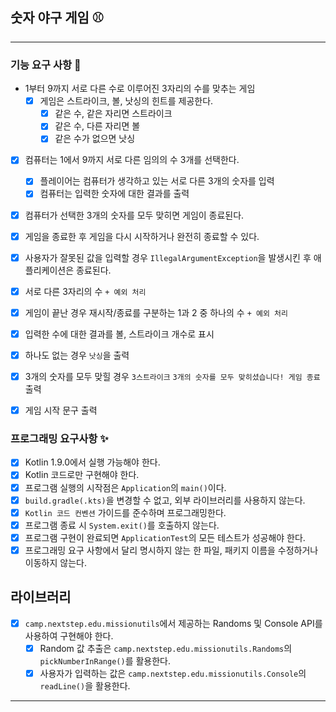 ## 숫자 야구 게임 ⚾️
---

### 기능 요구 사항 🎈
- 1부터 9까지 서로 다른 수로 이루어진 3자리의 수를 맞추는 게임
    - [x] 게임은 스트라이크, 볼, 낫싱의 힌트를 제공한다.
        - [x] 같은 수, 같은 자리면 스트라이크
        - [x] 같은 수, 다른 자리면 볼
        - [x] 같은 수가 없으면 낫싱
- [x] 컴퓨터는 1에서 9까지 서로 다른 임의의 수 3개를 선택한다.
    - [x] 플레이어는 컴퓨터가 생각하고 있는 서로 다른 3개의 숫자를 입력
    - [x] 컴퓨터는 입력한 숫자에 대한 결과를 출력
- [x]  컴퓨터가 선택한 3개의 숫자를 모두 맞히면 게임이 종료된다.
- [x] 게임을 종료한 후 게임을 다시 시작하거나 완전히 종료할 수 있다. 
- [x] 사용자가 잘못된 값을 입력할 경우 `IllegalArgumentException`을 발생시킨 후 애플리케이션은 종료된다.

- [x] 서로 다른 3자리의 수 `+ 예외 처리`
- [x] 게임이 끝난 경우 재시작/종료를 구분하는 1과 2 중 하나의 수 `+ 예외 처리`
- [x] 입력한 수에 대한 결과를 볼, 스트라이크 개수로 표시
- [x] 하나도 없는 경우 `낫싱`을 출력
- [x] 3개의 숫자를 모두 맞힐 경우 `3스트라이크` `3개의 숫자를 모두 맞히셨습니다! 게임 종료` 출력
- [x] 게임 시작 문구 출력

### 프로그래밍 요구사항 ✨
- [x] Kotlin 1.9.0에서 실행 가능해야 한다.
- [x] Kotlin 코드로만 구현해야 한다.
- [x] 프로그램 실행의 시작점은 `Application`의 `main()`이다.
- [x] `build.gradle(.kts)`을 변경할 수 없고, 외부 라이브러리를 사용하지 않는다.
- [x] `Kotlin 코드 컨벤션` 가이드를 준수하며 프로그래밍한다.
- [x] 프로그램 종료 시 `System.exit()`를 호출하지 않는다.
- [x] 프로그램 구현이 완료되면 `ApplicationTest`의 모든 테스트가 성공해야 한다.
- [x] 프로그래밍 요구 사항에서 달리 명시하지 않는 한 파일, 패키지 이름을 수정하거나 이동하지 않는다.

## 라이브러리 
- [x] `camp.nextstep.edu.missionutils`에서 제공하는 Randoms 및 Console API를 사용하여 구현해야 한다.
    - [x] Random 값 추출은 `camp.nextstep.edu.missionutils.Randoms`의 `pickNumberInRange()`를 활용한다.
    - [x] 사용자가 입력하는 값은 `camp.nextstep.edu.missionutils.Console`의 `readLine()`을 활용한다.

---